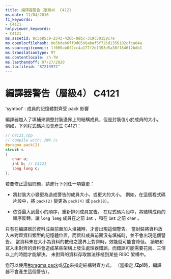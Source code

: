 ```yaml
---
title: 編譯器警告（層級4） C4121
ms.date: 11/04/2016
f1_keywords:
- C4121
helpviewer_keywords:
- C4121
ms.assetid: 8c5b85c9-2543-426b-88bc-319c50158c7e
ms.openlocfilehash: 0e5bdab6ff0d0508abaf5f726d1356102cfca04a
ms.sourcegitcommit: 1f009ab0f2cc4a177f2d1353d5a38f164612bdb1
ms.translationtype: MT
ms.contentlocale: zh-TW
ms.lasthandoff: 07/27/2020
ms.locfileid: "87219972"
---
```

# <a name="compiler-warning-level-4-c4121"></a>編譯器警告（層級4） C4121

'symbol' : 成員的記憶體對齊受 pack 影響

編譯器加入了填補來調整封裝邊界上的結構成員，但是封裝值小於成員的大小。 例如，下列程式碼片段會產生 C4121：

```cpp
// C4121.cpp
// compile with: /W4 /c
#pragma pack(2)
struct s
{
   char a;
   int b; // C4121
   long long c;
};
```

若要修正這個問題，請進行下列任一項變更：

- 將封裝大小變更為造成警告的成員大小，或更大的大小。 例如，在這個程式碼片段中，將 `pack(2)` 變更為 `pack(4)` 或 `pack(8)`。

- 依從最大到最小的順序，重新排列成員宣告。 在程式碼片段中，將結構成員的順序反轉，讓 **`long long`** 成員在之前 **`int`** ，和在 **`int`** 之前 **`char`** 。

只有在編譯器於資料成員前面加入填補時，才會出現這個警告。 當封裝將資料放入未對齊資料類型的記憶體位置，而資料成員前面沒有填補時，並不會出現這個警告。 當資料未在大小為資料的數倍之邊界上對齊時，效能就可能會降低。 讀取和寫入未對齊的資料會造成某些架構上發生處理器錯誤，而錯誤可能需要花兩、三倍以上的時間才能解決。 未對齊的資料存取無法移植到某些 RISC 架構中。

您可以使用[#pragma pack](../../preprocessor/pack.md)或[/Zp](../../build/reference/zp-struct-member-alignment.md)來指定結構對齊方式。 （當指定 **/Zp1**時，編譯器不會產生這個警告）。

